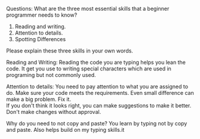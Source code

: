 Questions:
What are the three most essential skills that a beginner programmer needs to know?
  1. Reading and writing.
  2. Attention to details.
  3. Spotting Differences


Please explain these three skills in your own words.

Reading and Writing:
  Reading the code you are typing helps you lean the code.  It get you use to 
  writing special characters which are used in programing but not commonly used.

Attention to details:
  You need to pay attention to what you are assigned to do.  Make sure your code 
  meets the requirements.  Even small difference can make a big problem.  Fix it.  
  If you don't think it looks right, you can make suggestions to make it better.  
  Don't make changes without approval.   


Why do you need to not copy and paste?
  You learn by typing not by copy and paste.  Also helps build on my typing skills.it 
